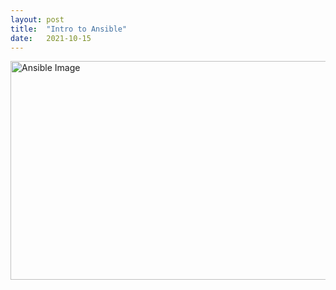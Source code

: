 ```yaml
---
layout: post
title:  "Intro to Ansible"
date:   2021-10-15 
---
```

<html>
<head>
<meta charset="utf-8">
<title>Intro to Ansible</title>
<style></style>
</head>
<body>
<img src="https://dunhamconnect.com/wp-content/uploads/aws-migration-1200x675.jpg" alt="Ansible Image" width="600" height="350">
</body>
</html>